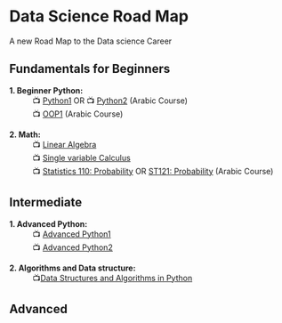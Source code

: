 # Data Science Road Map
A new Road Map to the Data science Career

## Fundamentals for Beginners

**1. Beginner Python:** <br>
&emsp;&emsp;&emsp;:tv: [Python1](https://www.youtube.com/watch?v=XKHEtdqhLK8) OR :tv: [Python2](https://www.youtube.com/playlist?list=PLDoPjvoNmBAyE_gei5d18qkfIe-Z8mocs) (Arabic Course) <br> <!--30 days--> 
&emsp;&emsp;&emsp;:tv: [OOP1](https://www.youtube.com/playlist?list=PLUgz8T_NoattU54gGARPXPmmawQNl-1_T) (Arabic Course) <br>

**2. Math:** <br>
&emsp;&emsp;&emsp;:tv: [Linear Algebra](https://www.youtube.com/playlist?list=PLCpgggEg1JgqgRR7KztwkbYrwIi8AIla4)<br>  <!--30 days-->
&emsp;&emsp;&emsp;:tv: [Single variable Calculus](https://www.youtube.com/playlist?list=PL590CCC2BC5AF3BC1)<br> <!--10 days-->
&emsp;&emsp;&emsp;:tv: [Statistics 110: Probability](https://www.youtube.com/playlist?list=PL2SOU6wwxB0uwwH80KTQ6ht66KWxbzTIo) OR [ST121: Probability](https://www.youtube.com/playlist?list=PL158D091D26F47358) (Arabic Course)<br><!--20 days--> 

## Intermediate
**1. Advanced Python:** <br>
&emsp;&emsp;&emsp;:tv: [Advanced Python1](https://www.youtube.com/playlist?list=PL7yh-TELLS1FuqLSjl5bgiQIEH25VEmIc) <br>
&emsp;&emsp;&emsp;:tv: [Advanced Python2](https://www.youtube.com/playlist?list=PLqnslRFeH2UqLwzS0AwKDKLrpYBKzLBy2) <br>


**2. Algorithms and Data structure:** <br>
&emsp;&emsp;&emsp;:tv:[Data Structures and Algorithms in Python](https://www.youtube.com/watch?v=pkYVOmU3MgA)<br>

## Advanced
